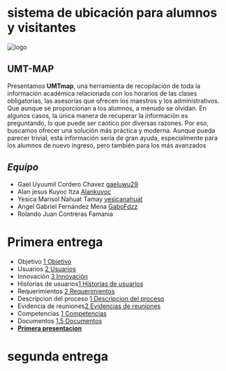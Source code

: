 # sistema de ubicación para alumnos y visitantes 
![logo](https://github.com/gaeluwu29/Tecnomins/blob/main/Ducumentos/1.6Im%C3%A1genes/IMG-20240930-WA0023.jpg)
## UMT-MAP
Presentamos **UMTmap**, una herramienta de recopilación de toda la información académica relacionada con los horarios de las clases obligatorias, las asesorías que ofrecen los maestros y los administrativos. Que aunque se proporcionan a los alumnos, a menudo se olvidan. En algunos casos, la única manera de recuperar la información es preguntando, lo que puede ser caótico por diversas razones. Por eso, buscamos ofrecer una solución más práctica y moderna. Aunque pueda parecer trivial, esta información sería de gran ayuda, especialmente para los alumnos de nuevo ingreso, pero también para los más avanzados
## *Equipo*
- Gael Uyuumil Cordero Chavez [gaeluwu29](https://github.com/gaeluwu29)
- Alan jesus Kuyoc Itza [Alankuyoc](https://github.com/AlanKuyoc) 
- Yesica Marisol Nahuat Tamay [yesicanahuat]() 
- Angel Gabriel Fernández Mena [GaboFdzz](https://github.com/GaboFdzz)
- Rolando Juan Contreras Famania 

# **Primera entrega**
- Objetivo [1 Objetivo](https://github.com/gaeluwu29/tecnominds/blob/main/Documentos_Parte1./1.1.%20Descripcion/1.1.1%20Objetivo.md)
- Usuarios [2 Usuarios](https://github.com/gaeluwu29/tecnominds/blob/main/Documentos_Parte1./1.1.%20Descripcion/1.1.2.%20Usuario.md)
- Innovación [3 Innovación](https://github.com/gaeluwu29/tecnominds/blob/main/Documentos_Parte1./1.1.%20Descripcion/1.1.3%20Inovacion.mdd)
- Historias de usuarios[1 Historias de usuarios](https://github.com/gaeluwu29/tecnominds/blob/main/Documentos_Parte1./1.2%20Requerimientos_e_historias_de_usuario./1.2.1.%20Historias_de_usuario.md)
- Requerimientos [2 Requerimientos](https://github.com/gaeluwu29/tecnominds/blob/main/Documentos_Parte1./1.2%20Requerimientos_e_historias_de_usuario./1.2.2.%20Requerimientos.md)
- Descripcion del proceso [1 Descripcion del proceso](https://github.com/gaeluwu29/tecnominds/blob/main/Documentos_Parte1./1.3.%20Procesos_De_Desarrollo./1.3.1.%20Descripci%C3%B3n_Del_Desarrollo.md)
- Evidencia de reuniones[2 Evidencias de reuniones](https://github.com/gaeluwu29/tecnominds/blob/main/Documentos_Parte1./1.3.%20Procesos_De_Desarrollo./1.3.1.%20Descripci%C3%B3n_Del_Desarrollo.md) 
- Competencias [1 Competencias](https://github.com/gaeluwu29/tecnominds/blob/main/Documentos_Parte1./1.4.%20Competencias_De_La_Asignatura./1.1.4.%20Competencias.md)
- Documentos [1.5 Documentos](https://github.com/gaeluwu29/tecnominds/tree/main/Documentos_Parte1./1.5.%20Documentos_Generales.)
- [**Primera presentacion**](https://view.officeapps.live.com/op/view.aspx?src=https%3A%2F%2Fraw.githubusercontent.com%2Fgaeluwu29%2FTecnomins%2Frefs%2Fheads%2Fmain%2FDucumentos%2F1.5%2520Documentos%2520generales%2FPresentacion_!-2.pptx&wdOrigin=BROWSELINK)
 # **segunda entrega**
